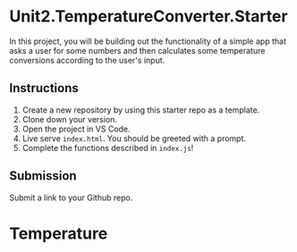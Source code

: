 # Unit2.TemperatureConverter.Starter

In this project, you will be building out the functionality of a simple app that asks a user for some numbers and then calculates some temperature conversions according to the user's input.

## Instructions

1. Create a new repository by using this starter repo as a template.
2. Clone down your version.
3. Open the project in VS Code.
4. Live serve `index.html`. You should be greeted with a prompt.
5. Complete the functions described in `index.js`!

## Submission

Submit a link to your Github repo.
# Temperature
